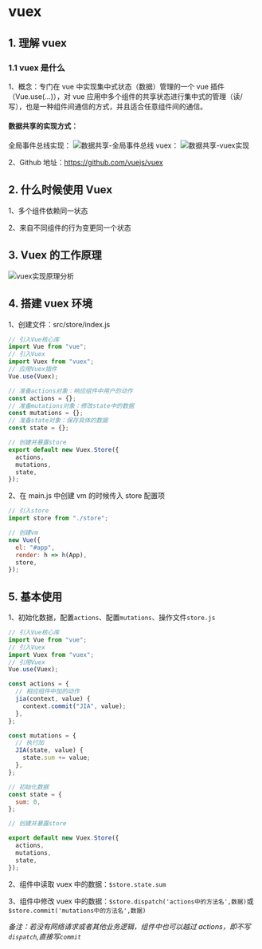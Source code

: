 # vuex

## 1. 理解 vuex

### 1.1 vuex 是什么

1、概念：专门在 vue 中实现集中式状态（数据）管理的一个 vue 插件（Vue.use(...)），对 vue 应用中多个组件的共享状态进行集中式的管理（读/写），也是一种组件间通信的方式，并且适合任意组件间的通信。

#### 数据共享的实现方式：

全局事件总线实现：
![数据共享-全局事件总线](/img/数据共享-全局事件总线.png "数据共享-全局事件总线")
vuex：
![数据共享-vuex实现](/img/数据共享-vuex实现.png "数据共享-vuex实现")

2、Github 地址：https://github.com/vuejs/vuex

## 2. 什么时候使用 Vuex

1、多个组件依赖同一状态

2、来自不同组件的行为变更同一个状态

## 3. Vuex 的工作原理

![vuex实现原理分析](/img/vuex实现原理分析.png "vuex实现原理分析")

## 4. 搭建 vuex 环境

1、创建文件：src/store/index.js

```js
// 引入Vue核心库
import Vue from "vue";
// 引入Vuex
import Vuex from "vuex";
// 应用Vuex插件
Vue.use(Vuex);

// 准备actions对象：响应组件中用户的动作
const actions = {};
// 准备mutations对象：修改state中的数据
const mutations = {};
// 准备state对象：保存具体的数据
const state = {};

// 创建并暴露store
export default new Vuex.Store({
  actions,
  mutations,
  state,
});
```

2、在 main.js 中创建 vm 的时候传入 store 配置项

```js
// 引入store
import store from "./store";

// 创建vm
new Vue({
  el: "#app",
  render: h => h(App),
  store,
});
```

## 5. 基本使用

1、初始化数据，配置`actions`、配置`mutations`、操作文件`store.js`

```js
// 引入Vue核心库
import Vue from "vue";
// 引入Vuex
import Vuex from "vuex";
// 引用Vuex
Vue.use(Vuex);

const actions = {
  // 相应组件中加的动作
  jia(context, value) {
    context.commit("JIA", value);
  },
};

const mutations = {
  // 执行加
  JIA(state, value) {
    state.sum += value;
  },
};

// 初始化数据
const state = {
  sum: 0,
};

// 创建并暴露store

export default new Vuex.Store({
  actions,
  mutations,
  state,
});
```

2、组件中读取 vuex 中的数据：`$store.state.sum`

3、组件中修改 vuex 中的数据：`$store.dispatch('actions中的方法名',数据)`或`$store.commit('mutations中的方法名',数据)`

_备注：若没有网络请求或者其他业务逻辑，组件中也可以越过 actions，即不写`dispatch`,直接写`commit`_
